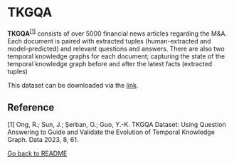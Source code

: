 # TKGQA

**TKGQA**<sup>[[1]](#myfootnote1)</sup> consists of over 5000 financial news articles regarding the M&A. Each document is paired with extracted tuples (human-extracted and model-predicted) and relevant questions and answers. There are also two temporal knowledge graphs for each document; capturing the state of the temporal knowledge graph before and after the latest facts (extracted tuples)


This dataset can be downloaded via the [link](https://osf.io/xqwa4/).


## Reference
<a name="myfootnote1">[1]</a> Ong, R.; Sun, J.; Șerban, O.; Guo, Y.-K. TKGQA Dataset: Using Question Answering to Guide and Validate the Evolution of Temporal Knowledge Graph. Data 2023, 8, 61.
 
[Go back to README](../README.md)